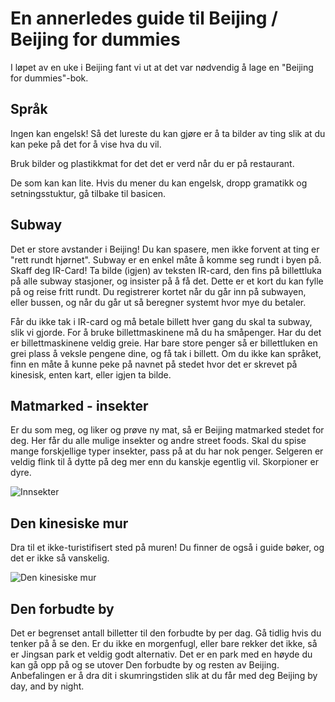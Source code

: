 En annerledes guide til Beijing / Beijing for dummies
===========
I løpet av en uke i Beijing fant vi ut at det var nødvendig å lage en "Beijing for dummies"-bok. 

Språk
------
Ingen kan engelsk! Så det lureste du kan gjøre er å ta bilder av ting slik at du kan peke på det for å vise hva du vil.

Bruk bilder og plastikkmat for det det er verd når du er på restaurant. 

De som kan kan lite. Hvis du mener du kan engelsk, dropp gramatikk og setningsstuktur, gå tilbake til basicen. 

Subway
------
Det er store avstander i Beijing! Du kan spasere, men ikke forvent at ting er "rett rundt hjørnet". Subway er en enkel måte å komme seg rundt i byen på. Skaff deg IR-Card! Ta bilde (igjen) av teksten IR-card, den fins på billettluka på alle subway stasjoner, og insister på å få det. Dette er et kort du kan fylle på og reise fritt rundt. Du registrerer kortet når du går inn på subwayen, eller bussen, og når du går ut så beregner systemt hvor mye du betaler. 

Får du ikke tak i IR-card og må betale billett hver gang du skal ta subway, slik vi gjorde. For å bruke billettmaskinene må du ha småpenger. Har du det er billettmaskinene veldig greie. Har bare store penger så er billettluken en grei plass å veksle pengene dine, og få tak i billett. Om du ikke kan språket, finn en måte å kunne peke på navnet på stedet hvor det er skrevet på kinesisk, enten kart, eller igjen ta bilde. 

Matmarked - insekter
--------------------
Er du som meg, og liker og prøve ny mat, så er Beijing matmarked stedet for deg. Her får du alle mulige insekter og andre street foods. Skal du spise mange forskjellige typer insekter, pass på at du har nok penger. Selgeren er veldig flink til å dytte på deg mer enn du kanskje egentlig vil. Skorpioner er dyre.

![Innsekter](/img/insekter.jpg "Innsekter")

Den kinesiske mur
-----------------
Dra til et ikke-turistifisert sted på muren! Du finner de også i guide bøker, og det er ikke så vanskelig. 

![Den kinesiske mur](/img/KinesiskeMur.jpg "KinesiskeMur")

Den forbudte by
---------------
Det er begrenset antall billetter til den forbudte by per dag. Gå tidlig hvis du tenker på å se den. Er du ikke en morgenfugl, eller bare rekker det ikke, så er Jingsan park et veldig godt alternativ. Det er en park med en høyde du kan gå opp på og se utover Den forbudte by og resten av Beijing. Anbefalingen er å dra dit i skumringstiden slik at du får med deg Beijing by day, and by night. 


